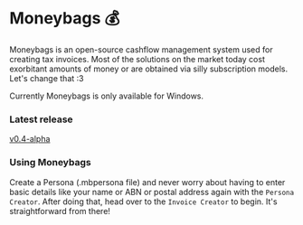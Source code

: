# Moneybags 💰

Moneybags is an open-source cashflow management system used for creating tax invoices. Most of the solutions on the market today cost exorbitant amounts of money or are obtained via silly subscription models. Let's change that :3

Currently Moneybags is only available for Windows.

### Latest release
[v0.4-alpha](https://github.com/soda3x/Moneybags/releases/tag/v0.4-alpha)

### Using Moneybags
Create a Persona (.mbpersona file) and never worry about having to enter basic details like your name or ABN or postal address again with the `Persona Creator`. After doing that, head over to the `Invoice Creator` to begin. It's straightforward from there!
